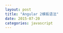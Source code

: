 ```yaml
---
layout: post
title: "Angular 2模板语法"
date: 2015-07-20
categories: javascript
---
```


<script>
window.location.href = 'https://github.com/kittencup/angular2-ama-cn/issues/64';    
</script>
